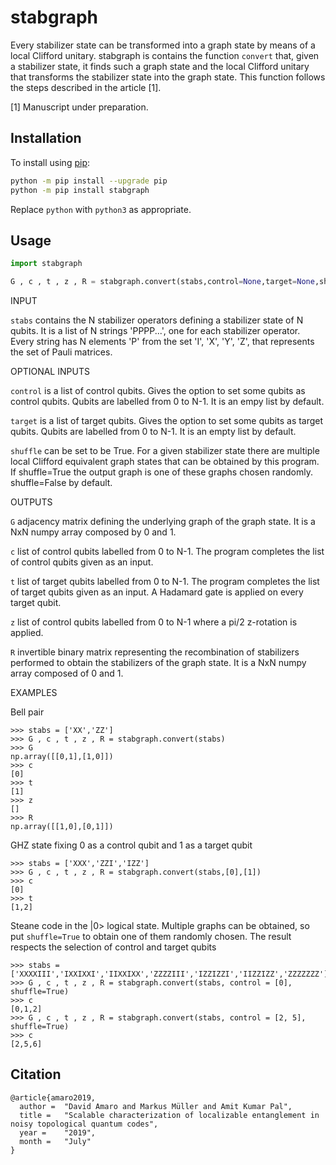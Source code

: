 # stabgraph

Every stabilizer state can be transformed into a graph state by means of a local 
Clifford unitary. stabgraph is contains the function `convert` that, given a 
stabilizer state, it finds such a graph state and the local Clifford unitary 
that transforms the stabilizer state into the graph state. This function follows
the steps described in the article [1].

[1] Manuscript under preparation. 

## Installation

To install using [pip](https://pip.pypa.io/en/stable/):

```bash
python -m pip install --upgrade pip
python -m pip install stabgraph
```

Replace `python` with `python3` as appropriate.


## Usage

```python
import stabgraph

G , c , t , z , R = stabgraph.convert(stabs,control=None,target=None,shuffle=False) 
```

INPUT

`stabs`     contains the N stabilizer operators defining a stabilizer state of N 
            qubits. It is a list of N strings 'PPPP...', one for each stabilizer 
            operator. Every string has N elements 'P' from the set 'I', 'X', 'Y', 
            'Z', that represents the set of Pauli matrices.

OPTIONAL INPUTS

`control`   is a list of control qubits. Gives the option to set some qubits as 
            control qubits. Qubits are labelled from 0 to N-1. It is an empy list by
            default.
        
`target`    is a list of target qubits. Gives the option to set some qubits as
            target qubits. Qubits are labelled from 0 to N-1. It is an empty list by
            default.
        
`shuffle`   can be set to be True. For a given stabilizer state there are multiple 
            local Clifford equivalent graph states that can be obtained by this 
            program. If shuffle=True the output graph is one of these graphs chosen 
            randomly. shuffle=False by default.
        
OUTPUTS

`G`       adjacency matrix defining the underlying graph of the graph state. It is
        a NxN numpy array composed by 0 and 1.
        
`c`       list of control qubits labelled from 0 to N-1. The program completes the
        list of control qubits given as an input.
        
`t`       list of target qubits labelled from 0 to N-1. The program completes the
        list of target qubits given as an input. A Hadamard gate is applied on
        every target qubit.
        
`z`       list of control qubits labelled from 0 to N-1 where a pi/2 z-rotation is
        applied.
        
`R`       invertible binary matrix representing the recombination of stabilizers
        performed to obtain the stabilizers of the graph state. It is a NxN 
        numpy array composed of 0 and 1.
        
EXAMPLES

Bell pair
```
>>> stabs = ['XX','ZZ']
>>> G , c , t , z , R = stabgraph.convert(stabs)
>>> G
np.array([[0,1],[1,0]])
>>> c
[0]
>>> t
[1]
>>> z
[]
>>> R
np.array([[1,0],[0,1]])
```

GHZ state fixing 0 as a control qubit and 1 as a target qubit
```
>>> stabs = ['XXX','ZZI','IZZ']
>>> G , c , t , z , R = stabgraph.convert(stabs,[0],[1])
>>> c
[0]
>>> t
[1,2]
```

Steane code in the |0> logical state. 
Multiple graphs can be obtained, so put `shuffle=True` to obtain one of them randomly chosen.
The result respects the selection of control and target qubits
```
>>> stabs = ['XXXXIII','IXXIXXI','IIXXIXX','ZZZZIII','IZZIZZI','IIZZIZZ','ZZZZZZZ']
>>> G , c , t , z , R = stabgraph.convert(stabs, control = [0], shuffle=True)
>>> c
[0,1,2]
>>> G , c , t , z , R = stabgraph.convert(stabs, control = [2, 5], shuffle=True)
>>> c
[2,5,6]

```

## Citation
```
@article{amaro2019,
  author = 	"David Amaro and Markus Müller and Amit Kumar Pal",
  title = 	"Scalable characterization of localizable entanglement in noisy topological quantum codes",
  year = 	"2019",
  month =   "July"
}
```
